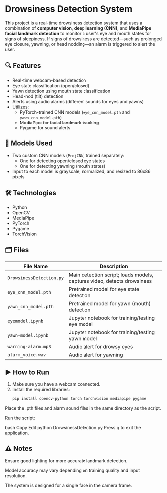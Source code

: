 # Drowsiness Detection System

This project is a real-time drowsiness detection system that uses a combination of **computer vision**, **deep learning (CNN)**, and **MediaPipe facial landmark detection** to monitor a user's eye and mouth states for signs of sleepiness. If signs of drowsiness are detected—such as prolonged eye closure, yawning, or head nodding—an alarm is triggered to alert the user.

## 🔍 Features

- Real-time webcam-based detection
- Eye state classification (open/closed)
- Yawn detection using mouth state classification
- Head-nod (tilt) detection
- Alerts using audio alarms (different sounds for eyes and yawns)
- Utilizes:
  - PyTorch-trained CNN models (`eye_cnn_model.pth` and `yawn_cnn_model.pth`)
  - MediaPipe for facial landmark tracking
  - Pygame for sound alerts

## 🧠 Models Used

- Two custom CNN models (`ProjCNN`) trained separately:
  - One for detecting open/closed eye states
  - One for detecting yawning (mouth states)
- Input to each model is grayscale, normalized, and resized to 86x86 pixels

## 🛠 Technologies

- Python
- OpenCV
- MediaPipe
- PyTorch
- Pygame
- TorchVision

## 🗂 Files

| File Name            | Description                                        |
|---------------------|----------------------------------------------------|
| `DrowsinessDetection.py` | Main detection script; loads models, captures video, detects drowsiness |
| `eye_cnn_model.pth`     | Pretrained model for eye state detection         |
| `yawn_cnn_model.pth`    | Pretrained model for yawn (mouth) detection      |
| `eyemodel.ipynb`        | Jupyter notebook for training/testing eye model  |
| `yawn-model.ipynb`      | Jupyter notebook for training/testing yawn model |
| `warning-alarm.mp3`     | Audio alert for drowsy eyes                      |
| `alarm_voice.wav`       | Audio alert for yawning                         |

## ▶️ How to Run

1. Make sure you have a webcam connected.
2. Install the required libraries:
   ```bash
   pip install opencv-python torch torchvision mediapipe pygame
Place the .pth files and alarm sound files in the same directory as the script.

Run the script:

bash
Copy
Edit
python DrowsinessDetection.py
Press q to exit the application.

## ⚠️ Notes
Ensure good lighting for more accurate landmark detection.

Model accuracy may vary depending on training quality and input resolution.

The system is designed for a single face in the camera frame.
